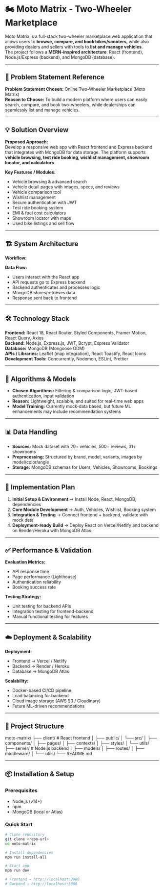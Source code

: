 # 🏍️ Moto Matrix - Two-Wheeler Marketplace

Moto Matrix is a full-stack two-wheeler marketplace web application that allows users to **browse, compare, and book bikes/scooters**, while also providing dealers and sellers with tools to **list and manage vehicles**.  
The project follows a **MERN-inspired architecture**: React (frontend), Node.js/Express (backend), and MongoDB (database).

---

## 📌 Problem Statement Reference
**Problem Statement Chosen:** Online Two-Wheeler Marketplace (Moto Matrix)  
**Reason to Choose:** To build a modern platform where users can easily search, compare, and book two-wheelers, while dealerships can seamlessly list and manage vehicles.

---

## 💡 Solution Overview
**Proposed Approach:**  
Develop a responsive web app with React frontend and Express backend that integrates with MongoDB for data storage. The platform supports **vehicle browsing, test ride booking, wishlist management, showroom locator, and calculators**.

**Key Features / Modules:**
- Vehicle browsing & advanced search
- Vehicle detail pages with images, specs, and reviews
- Vehicle comparison tool
- Wishlist management
- Secure authentication with JWT
- Test ride booking system
- EMI & fuel cost calculators
- Showroom locator with maps
- Used bike listings and sell flow

---

## 🏗️ System Architecture
**Workflow:**  


**Data Flow:**
- Users interact with the React app
- API requests go to Express backend
- Backend authenticates and processes logic
- MongoDB stores/retrieves data
- Response sent back to frontend

---

## 🛠️ Technology Stack
**Frontend:** React 18, React Router, Styled Components, Framer Motion, React Query, Axios  
**Backend:** Node.js, Express.js, JWT, Bcrypt, Express Validator  
**Database:** MongoDB (Mongoose ODM)  
**APIs / Libraries:** Leaflet (map integration), React Toastify, React Icons  
**Development Tools:** Concurrently, Nodemon, ESLint, Prettier  

---

## 🔎 Algorithms & Models
- **Chosen Algorithms:** Filtering & comparison logic, JWT-based authentication, input validation  
- **Reason:** Lightweight, scalable, and suited for real-time web apps  
- **Model Training:** Currently mock-data based, but future ML enhancements may include recommendation systems  

---

## 📊 Data Handling
- **Sources:** Mock dataset with 20+ vehicles, 500+ reviews, 31+ showrooms  
- **Preprocessing:** Structured by brand, model, variants, images by model/color/angle  
- **Storage:** MongoDB schemas for Users, Vehicles, Showrooms, Bookings  

---

## 🚀 Implementation Plan
1. **Initial Setup & Environment** → Install Node, React, MongoDB, dependencies  
2. **Core Module Development** → Auth, Vehicles, Wishlist, Booking system  
3. **Integration & Testing** → Connect frontend + backend, validate with mock data  
4. **Deployment-ready Build** → Deploy React on Vercel/Netlify and backend on Render/Heroku with MongoDB Atlas  

---

## ✅ Performance & Validation
**Evaluation Metrics:**  
- API response time  
- Page performance (Lighthouse)  
- Authentication reliability  
- Booking success rate  

**Testing Strategy:**  
- Unit testing for backend APIs  
- Integration testing for frontend-backend  
- Manual functional testing for features  

---

## ☁️ Deployment & Scalability
**Deployment:**  
- Frontend → Vercel / Netlify  
- Backend → Render / Heroku  
- Database → MongoDB Atlas  

**Scalability:**  
- Docker-based CI/CD pipeline  
- Load balancing for backend  
- Cloud image storage (AWS S3 / Cloudinary)  
- Future ML-driven recommendations  

---

## 📂 Project Structure

moto-matrix/
├── client/ # React frontend
│ ├── public/
│ └── src/
│ ├── components/
│ ├── pages/
│ ├── contexts/
│ ├── styles/
│ └── utils/
├── server/ # Node.js backend
│ ├── models/
│ ├── routes/
│ ├── middleware/
│ └── utils/
└── README.md


---

## 📦 Installation & Setup

### Prerequisites
- Node.js (v14+)  
- npm  
- MongoDB (local or Atlas)

### Quick Start
```bash
# Clone repository
git clone <repo-url>
cd moto-matrix

# Install dependencies
npm run install-all

# Start app
npm run dev

# Frontend → http://localhost:3000
# Backend → http://localhost:5000
